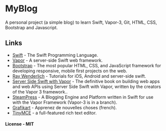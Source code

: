 # MyBlog
A personal project (a simple blog) to learn Swift, Vapor-3, Git, HTML, CSS, Bootstrap and Javascript.


## Links
* [Swift](https://swift.org) - The Swift Programming Language.
* [Vapor](https://vapor.codes/) - A server-side Swift web framework.
* [Bootstrap](https://getbootstrap.com/) - The most popular HTML, CSS, and JavaScript framework for developing responsive, mobile first projects on the web. 
* [Ray Wenderlich](https://www.raywenderlich.com/) - Tutorials for iOS, Android and server-side swift.
* [Server Side Swift with Vapor](https://store.raywenderlich.com/products/server-side-swift-with-vapor) - The definitive book on building web apps and web APIs using Server Side Swift with Vapor, written by the creators of the Vapor 3 framework..
* [SteamPress](https://github.com/brokenhandsio/SteamPress) - A Blogging Engine and Platform written in Swift for use with the Vapor Framework (Vapor-3 is in a branch).
* [Grafikart](https://www.grafikart.fr/) - Apprenez de nouvelles choses (french).
* [TinyMCE](https://www.tiny.cloud/) - a full-featured rich text editor.

#### License - MIT



